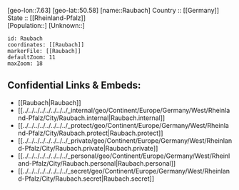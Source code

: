 ﻿---
location: [50.58,7.63] 
mapzoom: [7,12] 
mapmarker: city 
type: City
tags:
- geo/City


SpocWebEntityId: 33650
isDeleted: false
confidential: public

---
[geo-lon::7.63] 
[geo-lat::50.58] 
[name::Raubach] 
Country :: [[Germany]]  
State :: [[Rheinland-Pfalz]]  
[Population::] 
[Unknown::] 


```leaflet
id: Raubach
coordinates: [[Raubach]] 
markerFile: [[Raubach]] 
defaultZoom: 11 
maxZoom: 18
```


## Confidential Links & Embeds: 
- [[Raubach|Raubach]]  
- [[../../../../../../../../_internal/geo/Continent/Europe/Germany/West/Rheinland-Pfalz/City/Raubach.internal|Raubach.internal]] 
- [[../../../../../../../../_protect/geo/Continent/Europe/Germany/West/Rheinland-Pfalz/City/Raubach.protect|Raubach.protect]] 
- [[../../../../../../../../_private/geo/Continent/Europe/Germany/West/Rheinland-Pfalz/City/Raubach.private|Raubach.private]] 
- [[../../../../../../../../_personal/geo/Continent/Europe/Germany/West/Rheinland-Pfalz/City/Raubach.personal|Raubach.personal]] 
- [[../../../../../../../../_secret/geo/Continent/Europe/Germany/West/Rheinland-Pfalz/City/Raubach.secret|Raubach.secret]] 
